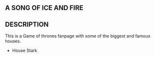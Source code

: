 ## A SONG OF ICE AND FIRE
## DESCRIPTION
 This is a Game of thrones fanpage with some of the biggest and famous houses.
* House Stark  
